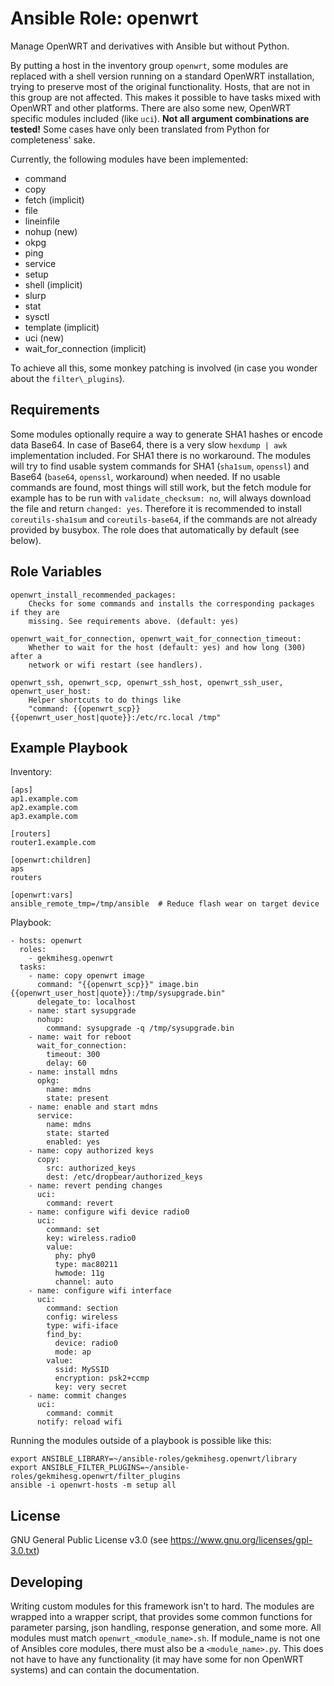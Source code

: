 Ansible Role: openwrt
=========

Manage OpenWRT and derivatives with Ansible but without Python.

By putting a host in the inventory group `openwrt`, some modules are replaced with a shell version running on a standard OpenWRT installation, trying to preserve most of the original functionality. Hosts, that are not in this group are not affected. This makes it possible to have tasks mixed with OpenWRT and other platforms.
There are also some new, OpenWRT specific modules included (like `uci`).
**Not all argument combinations are tested!** Some cases have only been translated from Python for completeness' sake.

Currently, the following modules have been implemented:
 * command
 * copy
 * fetch (implicit)
 * file
 * lineinfile
 * nohup (new)
 * okpg
 * ping
 * service
 * setup
 * shell (implicit)
 * slurp
 * stat
 * sysctl
 * template (implicit)
 * uci (new)
 * wait\_for\_connection (implicit)

To achieve all this, some monkey patching is involved (in case you wonder about the `filter\_plugins`).

Requirements
------------

Some modules optionally require a way to generate SHA1 hashes or encode data Base64. In case of Base64, there is a very slow `hexdump | awk` implementation included. For SHA1 there is no workaround.
The modules will try to find usable system commands for SHA1 (`sha1sum`, `openssl`) and Base64 (`base64`, `openssl`, workaround) when needed. If no usable commands are found, most things will still work, but the fetch module for example has to be run with `validate_checksum: no`, will always download the file and return `changed: yes`.
Therefore it is recommended to install `coreutils-sha1sum` and `coreutils-base64`, if the commands are not already provided by busybox. The role does that automatically by default (see below).

Role Variables
--------------

    openwrt_install_recommended_packages:
        Checks for some commands and installs the corresponding packages if they are
        missing. See requirements above. (default: yes)

    openwrt_wait_for_connection, openwrt_wait_for_connection_timeout:
        Whether to wait for the host (default: yes) and how long (300) after a
        network or wifi restart (see handlers).

    openwrt_ssh, openwrt_scp, openwrt_ssh_host, openwrt_ssh_user, openwrt_user_host:
        Helper shortcuts to do things like
        "command: {{openwrt_scp}} {{openwrt_user_host|quote}}:/etc/rc.local /tmp"

Example Playbook
----------------

Inventory:

    [aps]
    ap1.example.com
    ap2.example.com
    ap3.example.com

    [routers]
    router1.example.com

    [openwrt:children]
    aps
    routers

    [openwrt:vars]
    ansible_remote_tmp=/tmp/ansible  # Reduce flash wear on target device

Playbook:

    - hosts: openwrt
      roles:
        - gekmihesg.openwrt
      tasks:
        - name: copy openwrt image
          command: "{{openwrt_scp}}" image.bin {{openwrt_user_host|quote}}:/tmp/sysupgrade.bin"
          delegate_to: localhost
        - name: start sysupgrade
          nohup:
            command: sysupgrade -q /tmp/sysupgrade.bin
        - name: wait for reboot
          wait_for_connection:
            timeout: 300
            delay: 60
        - name: install mdns
          opkg:
            name: mdns
            state: present
        - name: enable and start mdns
          service:
            name: mdns
            state: started
            enabled: yes
        - name: copy authorized keys
          copy:
            src: authorized_keys
            dest: /etc/dropbear/authorized_keys
        - name: revert pending changes
          uci:
            command: revert
        - name: configure wifi device radio0
          uci:
            command: set
            key: wireless.radio0
            value:
              phy: phy0
              type: mac80211
              hwmode: 11g
              channel: auto
        - name: configure wifi interface
          uci:
            command: section
            config: wireless
            type: wifi-iface
            find_by:
              device: radio0
              mode: ap
            value:
              ssid: MySSID
              encryption: psk2+ccmp
              key: very secret
        - name: commit changes
          uci:
            command: commit
          notify: reload wifi


Running the modules outside of a playbook is possible like this:

    export ANSIBLE_LIBRARY=~/ansible-roles/gekmihesg.openwrt/library
    export ANSIBLE_FILTER_PLUGINS=~/ansible-roles/gekmihesg.openwrt/filter_plugins
    ansible -i openwrt-hosts -m setup all

License
-------

GNU General Public License v3.0 (see https://www.gnu.org/licenses/gpl-3.0.txt)

Developing
----------

Writing custom modules for this framework isn't to hard. The modules are wrapped into a wrapper script, that provides some common functions for parameter parsing, json handling, response generation, and some more.
All modules must match `openwrt_<module_name>.sh`. If module\_name is not one of Ansibles core modules, there must also be a `<module_name>.py`. This does not have to have any functionality (it may have some for non OpenWRT systems) and can contain the documentation.
